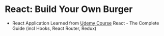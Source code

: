 # React: Build Your Own Burger
- React Application Learned from [Udemy Course](https://www.udemy.com/course/react-the-complete-guide-incl-redux/) React - The Complete Guide (incl Hooks, React Router, Redux)

